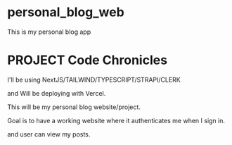 # personal_blog_web
 This is my personal blog app

# PROJECT Code Chronicles

I'll be using NextJS/TAILWIND/TYPESCRIPT/STRAPI/CLERK 

and Will be deploying with Vercel.

This will be my personal blog website/project.

Goal is to have a working website where it authenticates me when I sign in. 

and user can view my posts.

